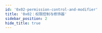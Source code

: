 ```yaml
---
id: '0x02-permission-control-and-modifier'
title: '0x02：权限控制与修饰器'
sidebar_position: 2
hide_title: true
---
```

